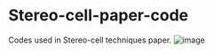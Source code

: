 # Stereo-cell-paper-code
Codes used in Stereo-cell techniques paper.
![image](https://github.com/haoshijie13/Stereo-cell-paper-code/assets/59014440/b1a27fc4-ee6c-4256-95e3-3d837b76deaa)
